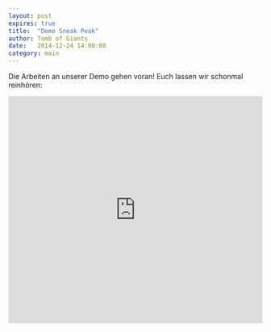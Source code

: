 ```yaml
---
layout: post
expires: true
title:  "Demo Sneak Peak"
author: Tomb of Giants
date:   2014-12-24 14:00:00
category: main
---
```

Die Arbeiten an unserer Demo gehen voran! Euch lassen wir schonmal reinhören:

<iframe width="100%" height="450" scrolling="no" frameborder="no" src="https://w.soundcloud.com/player/?url=https%3A//api.soundcloud.com/tracks/182876805&amp;auto_play=false&amp;hide_related=false&amp;show_comments=true&amp;show_user=true&amp;show_reposts=false&amp;visual=true"></iframe>